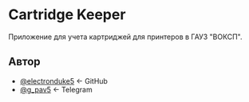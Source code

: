 # Cartridge Keeper

Приложение для учета картриджей для принтеров в ГАУЗ "ВОКСП".

## Автор

- [@electronduke5](https://github.com/electronduke5) <- GitHub
- [@g_pav5](https://t.me/g_pav5) <- Telegram
